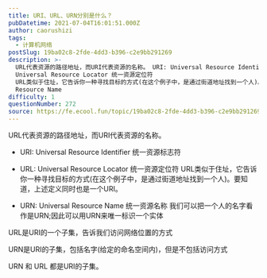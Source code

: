 ```yaml
---
title: URI、URL、URN分别是什么？
pubDatetime: 2021-07-04T16:01:51.000Z
author: caorushizi
tags:
  - 计算机网络
postSlug: 19ba02c8-2fde-4dd3-b396-c2e9bb291269
description: >-
  URL代表资源的路径地址，而URI代表资源的名称。 URI: Universal Resource Identifier 统一资源标志符 URL:
  Universal Resource Locator 统一资源定位符
  URL类似于住址，它告诉你一种寻找目标的方式(在这个例子中，是通过街道地址找到一个人)。要知道，上述定义同时也是一个URI。 URN: Universal
  Resource Name
difficulty: 1
questionNumber: 272
source: https://fe.ecool.fun/topic/19ba02c8-2fde-4dd3-b396-c2e9bb291269
---
```


URL代表资源的路径地址，而URI代表资源的名称。

* URI: Universal Resource Identifier 统一资源标志符

* URL: Universal Resource Locator 统一资源定位符
URL类似于住址，它告诉你一种寻找目标的方式(在这个例子中，是通过街道地址找到一个人)。要知道，上述定义同时也是一个URI。

* URN: Universal Resource Name 统一资源名称
我们可以把一个人的名字看作是URN;因此可以用URN来唯一标识一个实体

URL是URI的一个子集，告诉我们访问网络位置的方式

URN是URI的子集，包括名字(给定的命名空间内)，但是不包括访问方式

URN 和 URL 都是URI的子集。


